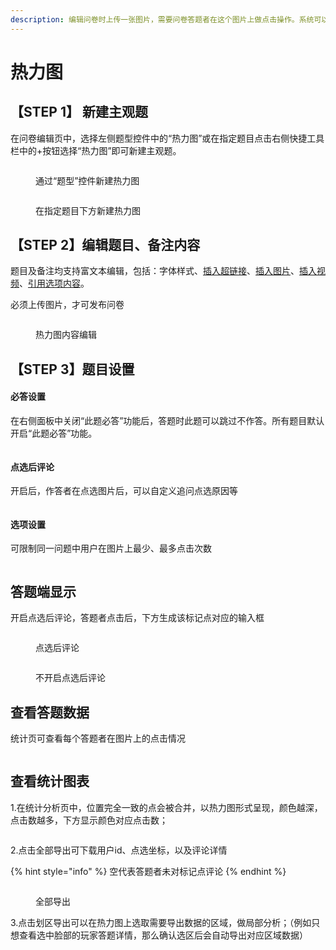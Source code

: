 ```yaml
---
description: 编辑问卷时上传一张图片，需要问卷答题者在这个图片上做点击操作。系统可以汇总所有作答者的点击情况，形成人群对这张图片关注点的热力图。
---
```


# 热力图

## 【STEP 1】 新建主观题 <a href="#step-1-xin-jian-zhu-guan-ti" id="step-1-xin-jian-zhu-guan-ti"></a>

在问卷编辑页中，选择左侧题型控件中的“热力图”或在指定题目点击右侧快捷工具栏中的+按钮选择“热力图”即可新建主观题。

<figure><img src="../.gitbook/assets/image (1).png" alt=""><figcaption><p>通过“题型”控件新建热力图</p></figcaption></figure>

<figure><img src="../.gitbook/assets/image (2).png" alt=""><figcaption><p>在指定题目下方新建热力图</p></figcaption></figure>

## 【STEP 2】编辑题目、备注内容 <a href="#step-2-bian-ji-ti-mu-bei-zhu-nei-rong" id="step-2-bian-ji-ti-mu-bei-zhu-nei-rong"></a>

题目及备注均支持富文本编辑，包括：字体样式、[插入超链接](https://imur.gitbook.io/help\_center/cao-zuo-zhi-yin/wen-juan-bian-ji/cha-ru-chao-lian-jie)、[插入图片](https://imur.gitbook.io/help\_center/cao-zuo-zhi-yin/wen-juan-bian-ji/cha-ru-tu-pian)、[插入视频](https://imur.gitbook.io/help\_center/cao-zuo-zhi-yin/wen-juan-bian-ji/cha-ru-shi-pin)、[引用选项内容](https://imur.gitbook.io/help\_center/cao-zuo-zhi-yin/wen-juan-bian-ji/nei-rong-yin-yong)。

必须上传图片，才可发布问卷

<figure><img src="../.gitbook/assets/image (5).png" alt=""><figcaption><p>热力图内容编辑</p></figcaption></figure>

## 【STEP 3】题目设置 <a href="#step-3-ti-mu-she-zhi" id="step-3-ti-mu-she-zhi"></a>

#### 必答设置 <a href="#bi-da-she-zhi" id="bi-da-she-zhi"></a>

在右侧面板中关闭“此题必答”功能后，答题时此题可以跳过不作答。所有题目默认开启“此题必答”功能。

<figure><img src="../.gitbook/assets/image (6).png" alt=""><figcaption></figcaption></figure>

#### 点选后评论

开启后，作答者在点选图片后，可以自定义追问点选原因等

<figure><img src="../.gitbook/assets/image (7).png" alt=""><figcaption></figcaption></figure>

#### 选项设置

可限制同一问题中用户在图片上最少、最多点击次数

<figure><img src="../.gitbook/assets/image (8).png" alt=""><figcaption></figcaption></figure>

## 答题端显示

开启点选后评论，答题者点击后，下方生成该标记点对应的输入框

<figure><img src="../.gitbook/assets/image (11).png" alt=""><figcaption><p>点选后评论</p></figcaption></figure>

<figure><img src="../.gitbook/assets/image (12).png" alt=""><figcaption><p>不开启点选后评论</p></figcaption></figure>

## 查看答题数据 <a href="#cha-kan-da-ti-shu-ju" id="cha-kan-da-ti-shu-ju"></a>

统计页可查看每个答题者在图片上的点击情况

<figure><img src="../.gitbook/assets/image (13).png" alt=""><figcaption></figcaption></figure>

## 查看统计图表

1.在统计分析页中，位置完全一致的点会被合并，以热力图形式呈现，颜色越深，点击数越多，下方显示颜色对应点击数；

<figure><img src="../.gitbook/assets/image (14).png" alt=""><figcaption></figcaption></figure>

2.点击全部导出可下载用户id、点选坐标，以及评论详情

{% hint style="info" %}
空代表答题者未对标记点评论
{% endhint %}

<figure><img src="../.gitbook/assets/image (15).png" alt=""><figcaption><p>全部导出</p></figcaption></figure>

3.点击划区导出可以在热力图上选取需要导出数据的区域，做局部分析；（例如只想查看选中脸部的玩家答题详情，那么确认选区后会自动导出对应区域数据）

<figure><img src="../.gitbook/assets/image (16).png" alt=""><figcaption></figcaption></figure>
